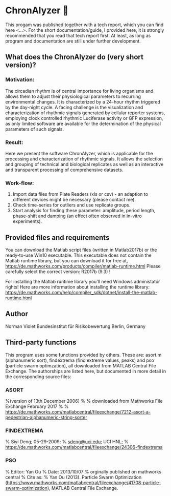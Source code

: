 # ChronAlyzer 👋

This progam was published together with a tech report, which you can find here <...>. For the short documentation/guide, I provided here, it is strongly recommended that you read that tech report first. At least, as long as program and documentation are still under further development.

## What does the ChronAlyzer do (very short version)?

### Motivation:
The circadian rhythm is of central importance for living organisms and allows them to adjust their physiological parameters to recurring environmental changes. It is characterized by a 24-hour rhythm triggered by the day-night cycle. A facing challenge is the visualization and characterization of rhythmic signals generated by cellular reporter systems, employing clock controlled rhythmic Luciferase activity or GFP expression, as only limited software are available for the determination of the physical parameters of such signals. 

### Result:
Here we present the software ChronAlyzer, which is applicable for the processing and characterization of rhythmic signals. It allows the selection and grouping of technical and biological replicates as well as an interactive and transparent processing of comprehensive datasets. 

### Work-flow:
1. Import data files from Plate Readers (xls or csv) - an adaption to different devices might be necessary (please contact me). 
2. Check time-series for outliers and use replicate groups. 
3. Start analysis for finding these parameter: amplitude, period length, phase-shift and damping (an effect often observed in in-vitro experiments). 

## Provided files and requirements

You can download the Matlab script files (written in Matlab2017b) or the ready-to-use Win10 executable. This executable does not contain the Matlab runtime library, but you can download it for free at, https://de.mathworks.com/products/compiler/matlab-runtime.html Please carefully select the correct version: R2017b (9.3) !

For installing the Matlab runtime library you'll need Windows administator rights! Here are more information about installing the runtime library: https://de.mathworks.com/help/compiler_sdk/dotnet/install-the-matlab-runtime.html

## Author
Norman Violet
Bundesinstitut für Risikobewertung
Berlin, Germany



## Third-party functions
This program uses some functions provided by others. These are: asort.m (alphanumeric sort), findextrema (find extreme values, peaks) and pso (particle swarm optimzation), all downloaded from MATLAB Central File Exchange. The authorships are listed here, but documented in more detail in the corresponding source files:

### ASORT
%(version of 13th December 2006)
% 
% downloaded from Mathworks File Exchange February 2017
% 
% https://de.mathworks.com/matlabcentral/fileexchange/7212-asort-a-pedestrian-alphanumeric-string-sorter

### FINDEXTREMA
% Siyi Deng; 05-29-2009;
% sdeng@uci.edu; UCI HNL;
% https://de.mathworks.com/matlabcentral/fileexchange/24306-findextrema

### PSO
% Editor: Yan Ou
% Date: 2013/10/07
% orginally published on mathworks central
% Cite as: 
% Yan Ou (2013). Particle Swarm Optimization (https://www.mathworks.com/matlabcentral/fileexchange/41708-particle-swarm-optimization), MATLAB Central File Exchange.
